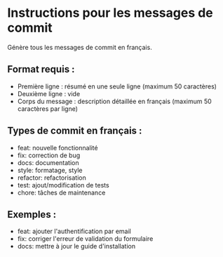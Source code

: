 # Instructions pour les messages de commit

Génère tous les messages de commit en français.

## Format requis :

- Première ligne : résumé en une seule ligne (maximum 50 caractères)
- Deuxième ligne : vide
- Corps du message : description détaillée en français (maximum 50 caractères par ligne)

## Types de commit en français :

- feat: nouvelle fonctionnalité
- fix: correction de bug
- docs: documentation
- style: formatage, style
- refactor: refactorisation
- test: ajout/modification de tests
- chore: tâches de maintenance

## Exemples :

- feat: ajouter l'authentification par email
- fix: corriger l'erreur de validation du formulaire
- docs: mettre à jour le guide d'installation
